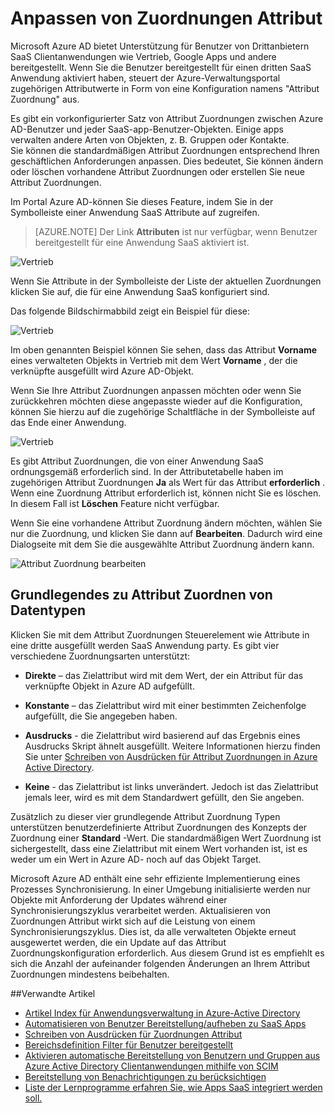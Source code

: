 <properties
    pageTitle="Anpassen von Zuordnungen Attribut | Microsoft Azure"
    description="Erfahren Sie, welche Attribut Zuordnungen für SaaS-apps in Azure Active Directory sind, wie diese Ihre geschäftliche Anforderungen Adresse ändern zu können."
    services="active-directory"
    documentationCenter=""
    authors="markusvi"
    manager="femila"
    editor=""/>

<tags
    ms.service="active-directory"
    ms.workload="identity"
    ms.tgt_pltfrm="na"
    ms.devlang="na"
    ms.topic="article"
    ms.date="10/10/2016"
    ms.author="markusvi"/>


# <a name="customizing-attribute-mappings"></a>Anpassen von Zuordnungen Attribut


Microsoft Azure AD bietet Unterstützung für Benutzer von Drittanbietern SaaS Clientanwendungen wie Vertrieb, Google Apps und andere bereitgestellt. Wenn Sie die Benutzer bereitgestellt für einen dritten SaaS Anwendung aktiviert haben, steuert der Azure-Verwaltungsportal zugehörigen Attributwerte in Form von eine Konfiguration namens "Attribut Zuordnung" aus.

Es gibt ein vorkonfigurierter Satz von Attribut Zuordnungen zwischen Azure AD-Benutzer und jeder SaaS-app-Benutzer-Objekten. Einige apps verwalten andere Arten von Objekten, z. B. Gruppen oder Kontakte. <br> 
Sie können die standardmäßigen Attribut Zuordnungen entsprechend Ihren geschäftlichen Anforderungen anpassen. Dies bedeutet, Sie können ändern oder löschen vorhandene Attribut Zuordnungen oder erstellen Sie neue Attribut Zuordnungen.

Im Portal Azure AD-können Sie dieses Feature, indem Sie in der Symbolleiste einer Anwendung SaaS Attribute auf zugreifen.

> [AZURE.NOTE] Der Link **Attributen** ist nur verfügbar, wenn Benutzer bereitgestellt für eine Anwendung SaaS aktiviert ist. 


![Vertrieb][1] 


Wenn Sie Attribute in der Symbolleiste der Liste der aktuellen Zuordnungen klicken Sie auf, die für eine Anwendung SaaS konfiguriert sind.

Das folgende Bildschirmabbild zeigt ein Beispiel für diese:



![Vertrieb][2]  


Im oben genannten Beispiel können Sie sehen, dass das Attribut **Vorname** eines verwalteten Objekts in Vertrieb mit dem Wert **Vorname** , der die verknüpfte ausgefüllt wird Azure AD-Objekt.

Wenn Sie Ihre Attribut Zuordnungen anpassen möchten oder wenn Sie zurückkehren möchten diese angepasste wieder auf die Konfiguration, können Sie hierzu auf die zugehörige Schaltfläche in der Symbolleiste auf das Ende einer Anwendung.


![Vertrieb][3]  


Es gibt Attribut Zuordnungen, die von einer Anwendung SaaS ordnungsgemäß erforderlich sind. In der Attributetabelle haben im zugehörigen Attribut Zuordnungen **Ja** als Wert für das Attribut **erforderlich** . Wenn eine Zuordnung Attribut erforderlich ist, können nicht Sie es löschen. In diesem Fall ist **Löschen** Feature nicht verfügbar.

Wenn Sie eine vorhandene Attribut Zuordnung ändern möchten, wählen Sie nur die Zuordnung, und klicken Sie dann auf **Bearbeiten**. Dadurch wird eine Dialogseite mit dem Sie die ausgewählte Attribut Zuordnung ändern kann.


![Attribut Zuordnung bearbeiten][4]  



## <a name="understanding-attribute-mapping-types"></a>Grundlegendes zu Attribut Zuordnen von Datentypen


Klicken Sie mit dem Attribut Zuordnungen Steuerelement wie Attribute in eine dritte ausgefüllt werden SaaS Anwendung party. Es gibt vier verschiedene Zuordnungsarten unterstützt:

- **Direkte** – das Zielattribut wird mit dem Wert, der ein Attribut für das verknüpfte Objekt in Azure AD aufgefüllt.


- **Konstante** – das Zielattribut wird mit einer bestimmten Zeichenfolge aufgefüllt, die Sie angegeben haben.


- **Ausdrucks** - die Zielattribut wird basierend auf das Ergebnis eines Ausdrucks Skript ähnelt ausgefüllt. Weitere Informationen hierzu finden Sie unter [Schreiben von Ausdrücken für Attribut Zuordnungen in Azure Active Directory](active-directory-saas-writing-expressions-for-attribute-mappings.md).


- **Keine** - das Zielattribut ist links unverändert. Jedoch ist das Zielattribut jemals leer, wird es mit dem Standardwert gefüllt, den Sie angeben.



Zusätzlich zu dieser vier grundlegende Attribut Zuordnung Typen unterstützen benutzerdefinierte Attribut Zuordnungen des Konzepts der Zuordnung einer **Standard** -Wert. Die standardmäßigen Wert Zuordnung ist sichergestellt, dass eine Zielattribut mit einem Wert vorhanden ist, ist es weder um ein Wert in Azure AD- noch auf das Objekt Target.

Microsoft Azure AD enthält eine sehr effiziente Implementierung eines Prozesses Synchronisierung. In einer Umgebung initialisierte werden nur Objekte mit Anforderung der Updates während einer Synchronisierungszyklus verarbeitet werden. Aktualisieren von Zuordnungen Attribut wirkt sich auf die Leistung von einem Synchronisierungszyklus. Dies ist, da alle verwalteten Objekte erneut ausgewertet werden, die ein Update auf das Attribut Zuordnungskonfiguration erforderlich. Aus diesem Grund ist es empfiehlt es sich die Anzahl der aufeinander folgenden Änderungen an Ihrem Attribut Zuordnungen mindestens beibehalten.


##<a name="related-articles"></a>Verwandte Artikel

- [Artikel Index für Anwendungsverwaltung in Azure-Active Directory](active-directory-apps-index.md)
- [Automatisieren von Benutzer Bereitstellung/aufheben zu SaaS Apps](active-directory-saas-app-provisioning.md)
- [Schreiben von Ausdrücken für Zuordnungen Attribut](active-directory-saas-writing-expressions-for-attribute-mappings.md)
- [Bereichsdefinition Filter für Benutzer bereitgestellt](active-directory-saas-scoping-filters.md)
- [Aktivieren automatische Bereitstellung von Benutzern und Gruppen aus Azure Active Directory Clientanwendungen mithilfe von SCIM](active-directory-scim-provisioning.md)
- [Bereitstellung von Benachrichtigungen zu berücksichtigen](active-directory-saas-account-provisioning-notifications.md)
- [Liste der Lernprogramme erfahren Sie, wie Apps SaaS integriert werden soll.](active-directory-saas-tutorial-list.md)


<!--Image references-->
[1]: ./media/active-directory-saas-customizing-attribute-mappings/ic765497.png
[2]: ./media/active-directory-saas-customizing-attribute-mappings/ic775419.png
[3]: ./media/active-directory-saas-customizing-attribute-mappings/ic775420.png
[4]: ./media/active-directory-saas-customizing-attribute-mappings/ic775421.png
